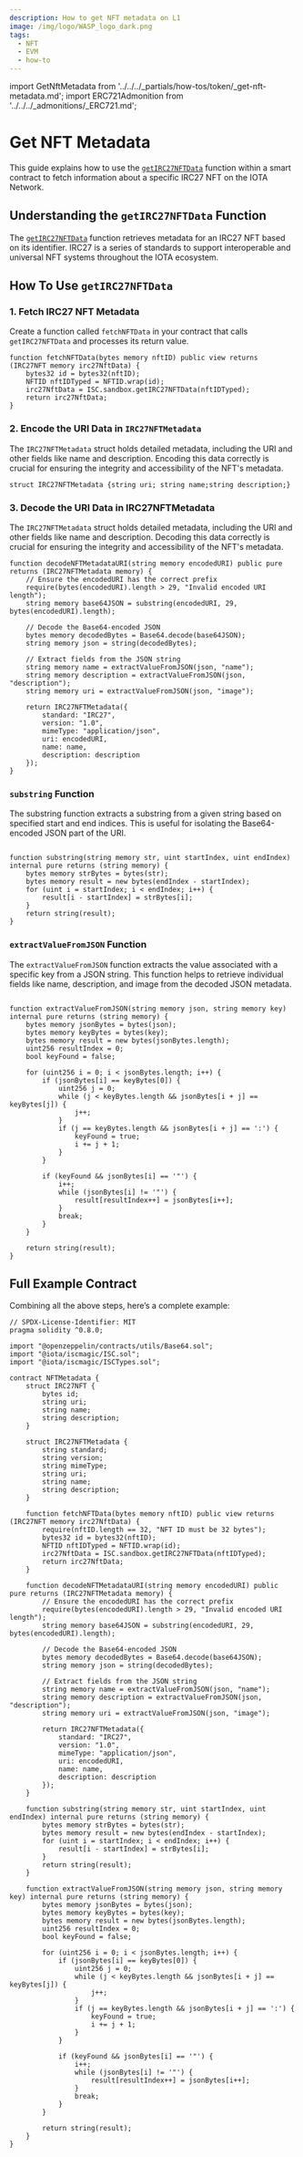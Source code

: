 ```yaml
---
description: How to get NFT metadata on L1
image: /img/logo/WASP_logo_dark.png
tags:
  - NFT
  - EVM
  - how-to
---
```

import GetNftMetadata from '../../../_partials/how-tos/token/_get-nft-metadata.md';
import ERC721Admonition from '../../../_admonitions/_ERC721.md';

# Get NFT Metadata

<ERC721Admonition />

This guide explains how to use the [`getIRC27NFTData`](../../../reference/magic-contract/ISCSandbox.md#getirc27nftdata) function within a smart contract to fetch information about a specific IRC27 NFT on the IOTA Network.

<GetNftMetadata />

## Understanding the `getIRC27NFTData` Function

The [`getIRC27NFTData`](../../../reference/magic-contract/ISCSandbox.md#getirc27nftdata) function retrieves metadata for an IRC27 NFT based on its identifier. IRC27 is a series of standards to support interoperable and universal NFT systems throughout the IOTA ecosystem.

## How To Use `getIRC27NFTData`

### 1. Fetch IRC27 NFT Metadata

Create a function called `fetchNFTData` in your contract that calls `getIRC27NFTData` and processes its return value.

```solidity
function fetchNFTData(bytes memory nftID) public view returns (IRC27NFT memory irc27NftData) {
    bytes32 id = bytes32(nftID);
    NFTID nftIDTyped = NFTID.wrap(id);
    irc27NftData = ISC.sandbox.getIRC27NFTData(nftIDTyped);
    return irc27NftData;
}
```
### 2. Encode the URI Data in `IRC27NFTMetadata`

The `IRC27NFTMetadata` struct holds detailed metadata, including the URI and other fields like name and description. Encoding this data correctly is crucial for ensuring the integrity and accessibility of the NFT's metadata.

```solidity
struct IRC27NFTMetadata {string uri; string name;string description;}
```

### 3. Decode the URI Data in IRC27NFTMetadata

The `IRC27NFTMetadata` struct holds detailed metadata, including the URI and other fields like name and description. Decoding this data correctly is crucial for ensuring the integrity and accessibility of the NFT's metadata.

```solidity
function decodeNFTMetadataURI(string memory encodedURI) public pure returns (IRC27NFTMetadata memory) {
    // Ensure the encodedURI has the correct prefix
    require(bytes(encodedURI).length > 29, "Invalid encoded URI length");
    string memory base64JSON = substring(encodedURI, 29, bytes(encodedURI).length);
    
    // Decode the Base64-encoded JSON
    bytes memory decodedBytes = Base64.decode(base64JSON);
    string memory json = string(decodedBytes);
    
    // Extract fields from the JSON string
    string memory name = extractValueFromJSON(json, "name");
    string memory description = extractValueFromJSON(json, "description");
    string memory uri = extractValueFromJSON(json, "image");

    return IRC27NFTMetadata({
        standard: "IRC27",
        version: "1.0",
        mimeType: "application/json",
        uri: encodedURI,
        name: name,
        description: description
    });
}
```

### `substring` Function

The substring function extracts a substring from a given string based on specified start and end indices. This is useful for isolating the Base64-encoded JSON part of the URI.

```solidity

function substring(string memory str, uint startIndex, uint endIndex) internal pure returns (string memory) {
    bytes memory strBytes = bytes(str);
    bytes memory result = new bytes(endIndex - startIndex);
    for (uint i = startIndex; i < endIndex; i++) {
        result[i - startIndex] = strBytes[i];
    }
    return string(result);
}

```

### `extractValueFromJSON` Function

The `extractValueFromJSON` function extracts the value associated with a specific key from a JSON string. This function helps to retrieve individual fields like name, description, and image from the decoded JSON metadata.

```solidity

function extractValueFromJSON(string memory json, string memory key) internal pure returns (string memory) {
    bytes memory jsonBytes = bytes(json);
    bytes memory keyBytes = bytes(key);
    bytes memory result = new bytes(jsonBytes.length);
    uint256 resultIndex = 0;
    bool keyFound = false;

    for (uint256 i = 0; i < jsonBytes.length; i++) {
        if (jsonBytes[i] == keyBytes[0]) {
            uint256 j = 0;
            while (j < keyBytes.length && jsonBytes[i + j] == keyBytes[j]) {
                j++;
            }
            if (j == keyBytes.length && jsonBytes[i + j] == ':') {
                keyFound = true;
                i += j + 1;
            }
        }

        if (keyFound && jsonBytes[i] == '"') {
            i++;
            while (jsonBytes[i] != '"') {
                result[resultIndex++] = jsonBytes[i++];
            }
            break;
        }
    }

    return string(result);
}

```

## Full Example Contract

Combining all the above steps, here’s a complete example:

```solidity
// SPDX-License-Identifier: MIT
pragma solidity ^0.8.0;

import "@openzeppelin/contracts/utils/Base64.sol";
import "@iota/iscmagic/ISC.sol";
import "@iota/iscmagic/ISCTypes.sol";

contract NFTMetadata {
    struct IRC27NFT {
        bytes id;
        string uri;
        string name;
        string description;
    }

    struct IRC27NFTMetadata {
        string standard;
        string version;
        string mimeType;
        string uri;
        string name;
        string description;
    }

    function fetchNFTData(bytes memory nftID) public view returns (IRC27NFT memory irc27NftData) {
        require(nftID.length == 32, "NFT ID must be 32 bytes");
        bytes32 id = bytes32(nftID);
        NFTID nftIDTyped = NFTID.wrap(id);
        irc27NftData = ISC.sandbox.getIRC27NFTData(nftIDTyped);
        return irc27NftData;
    }

    function decodeNFTMetadataURI(string memory encodedURI) public pure returns (IRC27NFTMetadata memory) {
        // Ensure the encodedURI has the correct prefix
        require(bytes(encodedURI).length > 29, "Invalid encoded URI length");
        string memory base64JSON = substring(encodedURI, 29, bytes(encodedURI).length);
        
        // Decode the Base64-encoded JSON
        bytes memory decodedBytes = Base64.decode(base64JSON);
        string memory json = string(decodedBytes);
        
        // Extract fields from the JSON string
        string memory name = extractValueFromJSON(json, "name");
        string memory description = extractValueFromJSON(json, "description");
        string memory uri = extractValueFromJSON(json, "image");

        return IRC27NFTMetadata({
            standard: "IRC27",
            version: "1.0",
            mimeType: "application/json",
            uri: encodedURI,
            name: name,
            description: description
        });
    }

    function substring(string memory str, uint startIndex, uint endIndex) internal pure returns (string memory) {
        bytes memory strBytes = bytes(str);
        bytes memory result = new bytes(endIndex - startIndex);
        for (uint i = startIndex; i < endIndex; i++) {
            result[i - startIndex] = strBytes[i];
        }
        return string(result);
    }

    function extractValueFromJSON(string memory json, string memory key) internal pure returns (string memory) {
        bytes memory jsonBytes = bytes(json);
        bytes memory keyBytes = bytes(key);
        bytes memory result = new bytes(jsonBytes.length);
        uint256 resultIndex = 0;
        bool keyFound = false;

        for (uint256 i = 0; i < jsonBytes.length; i++) {
            if (jsonBytes[i] == keyBytes[0]) {
                uint256 j = 0;
                while (j < keyBytes.length && jsonBytes[i + j] == keyBytes[j]) {
                    j++;
                }
                if (j == keyBytes.length && jsonBytes[i + j] == ':') {
                    keyFound = true;
                    i += j + 1;
                }
            }

            if (keyFound && jsonBytes[i] == '"') {
                i++;
                while (jsonBytes[i] != '"') {
                    result[resultIndex++] = jsonBytes[i++];
                }
                break;
            }
        }

        return string(result);
    }
}
```